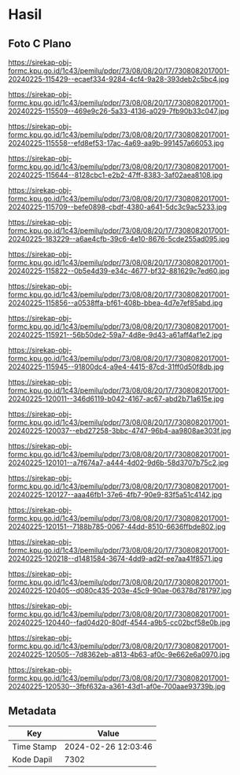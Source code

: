 # Hasil

## Foto C Plano

https://sirekap-obj-formc.kpu.go.id/1c43/pemilu/pdpr/73/08/08/20/17/7308082017001-20240225-115429--ecaef334-9284-4cf4-9a28-393deb2c5bc4.jpg

https://sirekap-obj-formc.kpu.go.id/1c43/pemilu/pdpr/73/08/08/20/17/7308082017001-20240225-115509--469e9c26-5a33-4136-a029-7fb90b33c047.jpg

https://sirekap-obj-formc.kpu.go.id/1c43/pemilu/pdpr/73/08/08/20/17/7308082017001-20240225-115558--efd8ef53-17ac-4a69-aa9b-991457a66053.jpg

https://sirekap-obj-formc.kpu.go.id/1c43/pemilu/pdpr/73/08/08/20/17/7308082017001-20240225-115644--8128cbc1-e2b2-47ff-8383-3af02aea8108.jpg

https://sirekap-obj-formc.kpu.go.id/1c43/pemilu/pdpr/73/08/08/20/17/7308082017001-20240225-115709--befe0898-cbdf-4380-a641-5dc3c9ac5233.jpg

https://sirekap-obj-formc.kpu.go.id/1c43/pemilu/pdpr/73/08/08/20/17/7308082017001-20240225-183229--a6ae4cfb-39c6-4e10-8676-5cde255ad095.jpg

https://sirekap-obj-formc.kpu.go.id/1c43/pemilu/pdpr/73/08/08/20/17/7308082017001-20240225-115822--0b5e4d39-e34c-4677-bf32-881629c7ed60.jpg

https://sirekap-obj-formc.kpu.go.id/1c43/pemilu/pdpr/73/08/08/20/17/7308082017001-20240225-115856--a0538ffa-bf61-408b-bbea-4d7e7ef85abd.jpg

https://sirekap-obj-formc.kpu.go.id/1c43/pemilu/pdpr/73/08/08/20/17/7308082017001-20240225-115921--56b50de2-59a7-4d8e-9d43-a61aff4af1e2.jpg

https://sirekap-obj-formc.kpu.go.id/1c43/pemilu/pdpr/73/08/08/20/17/7308082017001-20240225-115945--91800dc4-a9e4-4415-87cd-31ff0d50f8db.jpg

https://sirekap-obj-formc.kpu.go.id/1c43/pemilu/pdpr/73/08/08/20/17/7308082017001-20240225-120011--346d6119-b042-4167-ac67-abd2b71a615e.jpg

https://sirekap-obj-formc.kpu.go.id/1c43/pemilu/pdpr/73/08/08/20/17/7308082017001-20240225-120037--ebd27258-3bbc-4747-96b4-aa9808ae303f.jpg

https://sirekap-obj-formc.kpu.go.id/1c43/pemilu/pdpr/73/08/08/20/17/7308082017001-20240225-120101--a7f674a7-a444-4d02-9d6b-58d3707b75c2.jpg

https://sirekap-obj-formc.kpu.go.id/1c43/pemilu/pdpr/73/08/08/20/17/7308082017001-20240225-120127--aaa46fb1-37e6-4fb7-90e9-83f5a51c4142.jpg

https://sirekap-obj-formc.kpu.go.id/1c43/pemilu/pdpr/73/08/08/20/17/7308082017001-20240225-120151--7188b785-0067-44dd-8510-6636ffbde802.jpg

https://sirekap-obj-formc.kpu.go.id/1c43/pemilu/pdpr/73/08/08/20/17/7308082017001-20240225-120218--d1481584-3674-4dd9-ad2f-ee7aa41f8571.jpg

https://sirekap-obj-formc.kpu.go.id/1c43/pemilu/pdpr/73/08/08/20/17/7308082017001-20240225-120405--d080c435-203e-45c9-90ae-06378d781797.jpg

https://sirekap-obj-formc.kpu.go.id/1c43/pemilu/pdpr/73/08/08/20/17/7308082017001-20240225-120440--fad04d20-80df-4544-a9b5-cc02bcf58e0b.jpg

https://sirekap-obj-formc.kpu.go.id/1c43/pemilu/pdpr/73/08/08/20/17/7308082017001-20240225-120505--7d8362eb-a813-4b63-af0c-9e662e6a0970.jpg

https://sirekap-obj-formc.kpu.go.id/1c43/pemilu/pdpr/73/08/08/20/17/7308082017001-20240225-120530--3fbf632a-a361-43d1-af0e-700aae93739b.jpg


## Metadata

| Key        | Value               |
| ---------- | ------------------- |
| Time Stamp | 2024-02-26 12:03:46 |
| Kode Dapil | 7302                |



